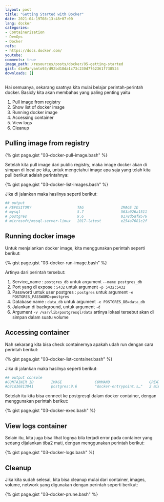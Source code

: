 ```yaml
---
layout: post
title: "Getting Started with Docker"
date: 2021-04-19T08:13:48+07:00
lang: docker
categories:
- Containerization
- DevOps
- Docker
refs: 
- https://docs.docker.com/
youtube: 
comments: true
image_path: /resources/posts/docker/05-getting-started
gist: dimMaryanto93/d92bd18da1c73c230d7762361f738524
downloads: []
---
```


Hai semuanya, sekarang saatnya kita mulai belajar perintah-perintah docker. Basicly kita akan membahas yang paling penting yaitu 

1. Pull image from registry
2. Show list of docker image
3. Running docker image
4. Accessing container
5. View logs
6. Cleanup

## Pulling image from registry

{% gist page.gist "03-docker-pull-image.bash" %}

Setelah kita pull image dari public registry, maka image docker akan di simpan di local pc kita, untuk mengetahui image apa saja yang telah kita pull berikut adalah perintahnya:

{% gist page.gist "03-docker-list-images.bash" %}

Jika di jalankan maka hasilnya seperti berikut:

```bash
## output
# REPOSITORY                     TAG                 IMAGE ID            CREATED             SIZE
# mysql                          5.7                 563a026a1511        2 weeks ago         372MB
# postgres                       9.6                 0178d5af9576        4 weeks ago         229MB
# microsoft/mssql-server-linux   2017-latest         e254a7681c2f        5 weeks ago         1.44GB
```

## Running docker image

Untuk menjalankan docker image, kita menggunakan perintah seperti berikut:

{% gist page.gist "03-docker-run-image.bash" %}

Artinya dari perintah tersebut:

1. Service_name : `postgres_db` untuk argument `--name postgres_db`
2. Port yang di expose : `5432` untuk argument `-p 5432:5432`
3. Password untuk user postgres : `postgres` untuk argument `-e POSTGRES_PASSWORD=postgres`
4. Database name : `data_db` untuk argument `-e POSTGRES_DB=data_db`
5. Jalankan di background, untuk argument `-d`
6. Argument `-v /var/lib/postgresql/data` artinya lokasi tersebut akan di simpan dalam suatu volume

## Accessing container

Nah sekarang kita bisa check containernya apakah udah run dengan cara perintah berikut:

{% gist page.gist "03-docker-list-container.bash" %}

Jika di jalankan maka hasilnya seperti berikut:

```bash
## output console
#CONTAINER ID        IMAGE               COMMAND                  CREATED             STATUS              PORTS                    NAMES
#b91d16813041        postgres:9.6        "docker-entrypoint.s…"   2 minutes ago       Up 45 seconds       0.0.0.0:5432->5432/tcp   postgres_db
```

Setelah itu kita bisa connect ke postgresql dalam docker container, dengan menggunakan perintah berikut:

{% gist page.gist "03-docker-exec.bash" %}

## View logs container

Selain itu, kita juga bisa lihat lognya bila terjadi error pada container yang sedang dijalankan tiba2 mati, dengan menggunakan perintah berikut:

{% gist page.gist "03-docker-logs.bash" %}

## Cleanup

Jika kita sudah selesai, kita bisa cleanup mulai dari container, images, volume, network yang digunakan dengan perintah seperti berikut:

{% gist page.gist "03-docker-prune.bash" %}
